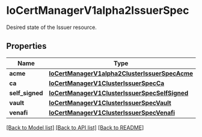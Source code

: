 # IoCertManagerV1alpha2IssuerSpec

Desired state of the Issuer resource.
## Properties
Name | Type | Description | Notes
------------ | ------------- | ------------- | -------------
**acme** | [**IoCertManagerV1alpha2ClusterIssuerSpecAcme**](IoCertManagerV1alpha2ClusterIssuerSpecAcme.md) |  | [optional] 
**ca** | [**IoCertManagerV1ClusterIssuerSpecCa**](IoCertManagerV1ClusterIssuerSpecCa.md) |  | [optional] 
**self_signed** | [**IoCertManagerV1ClusterIssuerSpecSelfSigned**](IoCertManagerV1ClusterIssuerSpecSelfSigned.md) |  | [optional] 
**vault** | [**IoCertManagerV1ClusterIssuerSpecVault**](IoCertManagerV1ClusterIssuerSpecVault.md) |  | [optional] 
**venafi** | [**IoCertManagerV1ClusterIssuerSpecVenafi**](IoCertManagerV1ClusterIssuerSpecVenafi.md) |  | [optional] 

[[Back to Model list]](../README.md#documentation-for-models) [[Back to API list]](../README.md#documentation-for-api-endpoints) [[Back to README]](../README.md)


